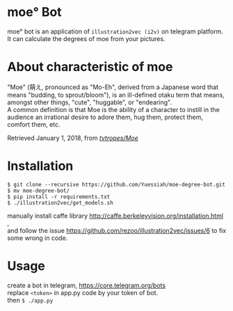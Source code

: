 # moe° Bot

moe° bot is an application of ``illustration2vec (i2v)`` on telegram platform.  
It can calculate the degrees of moe from your pictures.

# About characteristic of moe

"Moe" (萌え, pronounced as "Mo-Eh", derived from a Japanese word that means "budding, to sprout/bloom"), is an ill-defined otaku term that means, amongst other things, "cute", "huggable", or "endearing".  
A common definition is that Moe is the ability of a character to instill in the audience an irrational desire to adore them, hug them, protect them, comfort them, etc.  
  
Retrieved January 1, 2018, from [*tvtropes/Moe*](http://tvtropes.org/pmwiki/pmwiki.php/Main/Moe)

# Installation

```
$ git clone --recursive https://github.com/Yuessiah/moe-degree-bot.git  
$ mv moe-degree-bot/
$ pip install -r requirements.txt  
$ ./illustration2vec/get_models.sh  
```
manually install caffe library http://caffe.berkeleyvision.org/installation.html ,  
and follow the issue https://github.com/rezoo/illustration2vec/issues/6 to fix some wrong in code.   

# Usage

create a bot in telegram, https://core.telegram.org/bots  
replace `<token>` in app.py code by your token of bot.  
then `$ ./app.py`
